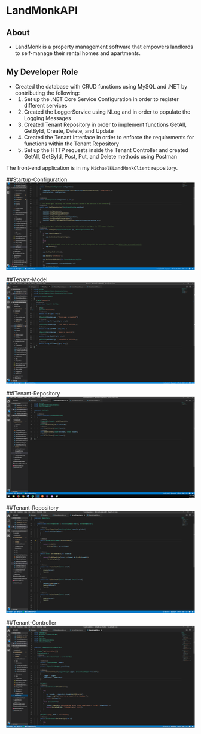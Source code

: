 # LandMonkAPI

## About
* LandMonk is a property management software that empowers landlords to self-manage their rental homes and apartments.

## My Developer Role
* Created the database with CRUD functions using MySQL and .NET by contributing the following:
* 1. Set up the .NET Core Service Configuration in order to register different services
* 2. Created the LoggerService using NLog and in order to populate the Logging Messages 
* 3. Created Tenant Repository in order to implement functions GetAll, GetById, Create, Delete, and Update
* 4. Created the Tenant Interface in order to enforce the requirements for functions within the Tenant Repository
* 5. Set up the HTTP requests inside the Tenant Controller and created GetAll, GetById, Post, Put, and Delete methods using Postman

The front-end application is in my `MichaelKLandMonkClient` repository.

##Startup-Configuration
![Startup-Configuration](https://github.com/Michaelxk-CodingSamurai/MichaelKLandMonkAPI/blob/master/Startup-Configuration.png?raw=true "Title")

##Tenant-Model
![Tenant-Model](https://github.com/Michaelxk-CodingSamurai/MichaelKLandMonkAPI/blob/master/Tenant-Model.png?raw=true)

##ITenant-Repository
![ITenant-Repository](https://github.com/Michaelxk-CodingSamurai/MichaelKLandMonkAPI/blob/master/ITenantRepository.png?raw=true)

##Tenant-Repository
![Tenant-Repository](https://github.com/Michaelxk-CodingSamurai/MichaelKLandMonkAPI/blob/master/Tenant-Repository.png?raw=true)

##Tenant-Controller
![Tenant-Controller](https://github.com/Michaelxk-CodingSamurai/MichaelKLandMonkAPI/blob/master/Tenant-Controller.png?raw=true)